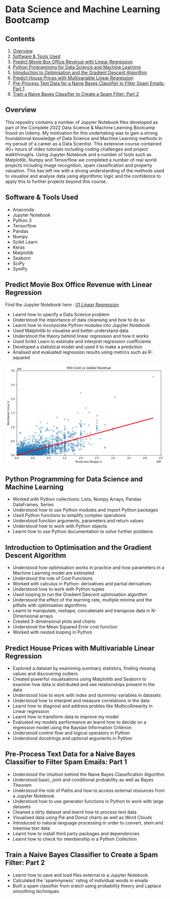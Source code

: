 # Data Science and Machine Learning Bootcamp
## Contents
1. [ Overview ](#overview)
2. [ Software & Tools Used ](#tools)
3. [ Predict Movie Box Office Revenue with Linear Regression ](#section2)
4. [ Python Programming for Data Science and Machine Learning ](#section3)
5. [ Introduction to Optimisation and the Gradient Descent Algorithm ](#section4)
6. [ Predict House Prices with Multivariable Linear Regression ](#section5)
7. [ Pre-Process Text Data for a Naive Bayes Classifier to Filter Spam Emails: Part 1 ](#section6)
8. [ Train a Naive Bayes Classifier to Create a Spam Filter: Part 2 ](#section7)

<a name="overview"></a>
## Overview
This repositry contains a number of Jupyter Notebook files developed as part of the Complete 2022 Data Science & Machine Learning Bootcamp found on Udemy. My motivation for this undertaking was to gain a strong foundational knowledge of Data Science and Machine Learning methods in my persuit of a career as a Data Scientist. This extensive course contained 40+ hours of video tutorials including coding challenges and project walkthroughs. Using Jupyter Notebook and a number of tools such as Matplotlib, Numpy and Tensorflow we completed a number of real world projects including image recognition, spam classification and property valuation. This has left me with a strong understanding of the methods used to visualise and analyse data using algorithmic logic and the confidence to apply this to further projects beyond this course.

<a name="tools"></a>
## Software & Tools Used
- Anaconda
- Jupyter Notebook
- Python 3
- Tensorflow
- Pandas
- Numpy
- Scikit Learn
- Keras
- Matplotlib
- Seaborn
- SciPy
- SymPy

<a name="section2"></a>
## Predict Movie Box Office Revenue with Linear Regression

Find the Jupyter Notebook here : [01 Linear Regression](01%20Linear%20Regression.ipynb)

- Learnt how to specify a Data Science problem
- Understood the importance of data cleansing and how to do so
- Learnt how to incorporate Python modules into Jupyter Notebook
- Used Matplotlib to visualise and better understand data
- Understood the theory behind linear regression and how it works
- Used Scikit Learn to estimate and interpret regression coefficients
- Developed a statistical model and used it to make a prediction
- Analised and evaluated regression results using metrics such as R-squared

![01LinearRegression](01LinearRegression.png)

<a name="section3"></a>
## Python Programming for Data Science and Machine Learning
- Worked with Python collections: Lists, Numpy Arrays, Pandas DataFrames, Series
- Understood how to use Python modules and import Python packages
- Used Python functions to simplify complex operations
- Understood function arguments, parameters and return values
- Understood how to work with Python objects
- Learnt how to use Python documentation to solve further problems

<a name="section4"></a>
## Introduction to Optimisation and the Gradient Descent Algorithm
- Understood how optimisation works in practice and how parameters in a Machine Learning model are estimated
- Understood the role of Cost Functions
- Worked with calculus in Python: derivatives and partial derivatives
- Understood how to work with Python tuples
- Used looping to run the Gradient Descent optimisation algorithm
- Understood the effect of the learning rate, multiple minima and the pitfalls with optimisation algorithms
- Learnt to manipulate, reshape, concatenate and transpose data in N-Dimensional arrays
- Created 3-dimensional plots and charts
- Understood the Mean Squared Error cost function
- Worked with nested looping in Python

<a name="section5"></a>
## Predict House Prices with Multivariable Linear Regression
- Explored a dataset by examining summary statistics, finding missing values and discovering outliers
- Created powerful visualisations using Matplotlib and Seaborn to examine how data is distributed and see relationships present in the data
- Understood how to work with index and dummmy variables in datasets
- Understood how to interpret and measure correlations in the data
- Learnt how to diagnost and address probles like Multicollinearity in Linear regression
- Learnt how to transform data to improve my model
- Evaluated my models performance an learnt how to decide on a regression model using the Baysian Information Criterion
- Understood control flow and logical operators in Python
- Understood docstrings and optional arguments in Python

<a name="section6"></a>
## Pre-Process Text Data for a Naive Bayes Classifier to Filter Spam Emails: Part 1
- Understood the intuition behind the Naive Bayes Classification Algorithm
- Understood basic, joint and conditional probability as well as Bayes Theorem
- Understood the role of Paths and how to access external resources from a Jupyter Notebook
- Understood how to use generator functions in Python to work with large datasets
- Cleaned a dirty dataset and learnt how to process text data
- Visualised data using Pie and Donut charts as well as Word Clouds
- Introduced to natural language processing in order to convert, stem and tokenise text data
- Learnt how to install third party packages and dependencies
- Learnt how to check for membership in a Python Collection

<a name="section7"></a>
## Train a Naive Bayes Classifier to Create a Spam Filter: Part 2
- Learnt how to save and load files external to a Jupyter Notebook
- Calculated the 'spammyness' rating of individual words in emails
- Built a spam classifier from sratch using probability theory and Laplace smoothing techniques
